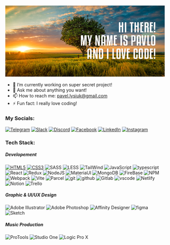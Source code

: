 ![github-profile-header](https://github.com/PavloLysiuk/PavloLysiuk/blob/main/git-hub-cover_.jpg)

- 🔭 I’m currently working on super secret project!
- 💬 Ask me about anything you want!
- 📫 How to reach me: pavel.lysiuk@gmail.com
- ⚡ Fun fact: I really love coding!
<!-- - 😄 Pronouns: ...  -->
<!-- - 🌱 I’m currently learning ... -->
<!-- - 👯 I’m looking to collaborate on ... -->
<!-- - 🤔 I’m looking for help with ... -->
### My Socials:
[![Telegram](https://img.shields.io/badge/Telegram-%2320232a?style=for-the-badge&logo=telegram)](https://t.me/pullmaster)
[![Slack](https://img.shields.io/badge/Slack-%2320232a?style=for-the-badge&logo=slack&logoColor=%23ecb22f)](https://pavlolysiuk.slack.com/team/U055K6P5Z4J)
[![Discord](https://img.shields.io/badge/Discord-%2320232a?style=for-the-badge&logo=discord)](https://discord.gg/Pullya#6947)
[![Facebook](https://img.shields.io/badge/Facebook-%2320232a?style=for-the-badge&logo=facebook)](https://www.facebook.com/pavel.lysiuk/)
[![LinkedIn](https://img.shields.io/badge/LinkedIn-%2320232a?style=for-the-badge&logo=linkedin&logoColor=%230077B5)](https://linkedin.com/in/pavlo-lysiuk-150445a1)
[![Instagram](https://img.shields.io/badge/Instagram-%2320232a?style=for-the-badge&logo=instagram)](https://www.instagram.com/pullmaster/)
<!-- [![Stack Overflow](https://img.shields.io/badge/-Stackoverflow-%2320232a?style=for-the-badge&logo=stack-overflow)](https://stackoverflow.com/users/21080328) -->
<!-- [![Viber](https://img.shields.io/badge/Viber-%2320232a?style=for-the-badge&logo=viber)](https://discord.gg/Pullya#6947) -->
<!-- [![Codepen](https://img.shields.io/badge/Codepen-%2320232a?style=for-the-badge&logo=codepen)](https://codepen.io/PavloLysiuk) -->
### Tech Stack:
##### Developement
[![HTML5](https://img.shields.io/badge/html5-%2320232a?style=for-the-badge&logo=html5)](https://developer.mozilla.org/en-US/docs/Web/HTML)
[![CSS3](https://img.shields.io/badge/css3-%2320232a?style=for-the-badge&logo=css3&logoColor=%231572B6)](https://developer.mozilla.org/en-US/docs/Web/CSS)
![SASS](https://img.shields.io/badge/SASS-%2320232a?style=for-the-badge&logo=SASS)
![LESS](https://img.shields.io/badge/Less-%2320232a?style=for-the-badge&logo=less&logoColor=%2331a9ff)
![TailWind](https://img.shields.io/badge/TailWind-%2320232a?style=for-the-badge&logo=tailwind-css)
![JavaScript](https://img.shields.io/badge/JavaScript-%2320232a?style=for-the-badge&logo=javascript)
![typescript](https://img.shields.io/badge/TypeScript-%2320232a?style=for-the-badge&logo=typescript)
![React](https://img.shields.io/badge/React-%2320232a?style=for-the-badge&logo=react)
![Redux](https://img.shields.io/badge/Redux-%2320232a?style=for-the-badge&logo=redux&logoColor=%23593d88)
![NodeJS](https://img.shields.io/badge/Node.js-%2320232a?style=for-the-badge&logo=node.js)
![MateriaUI](https://img.shields.io/badge/Material%20UI-%2320232a?style=for-the-badge&logo=mui)
![MongoDB](https://img.shields.io/badge/MongoDB-%2320232a?style=for-the-badge&logo=mongodb)
![FireBase](https://img.shields.io/badge/FireBase-%2320232a?style=for-the-badge&logo=firebase)
![NPM](https://img.shields.io/badge/NPM-%2320232a?style=for-the-badge&logo=npm)
![Webpack](https://img.shields.io/badge/WebPack-%2320232a?style=for-the-badge&logo=webpack)
![Vite](https://img.shields.io/badge/Vite-%2320232a?style=for-the-badge&logo=vite)
![Parcel](https://img.shields.io/badge/Parcel-%2320232a?style=for-the-badge&logo=dropbox&logoColor=SASS)
![git](https://img.shields.io/badge/git-%2320232a?style=for-the-badge&logo=git)
![github](https://img.shields.io/badge/github-%2320232a?style=for-the-badge&logo=github)
![Gitlab](https://img.shields.io/badge/gitlab-%2320232a?style=for-the-badge&logo=gitlab)
![vscode](https://img.shields.io/badge/VS%20Code-%2320232a?style=for-the-badge&logo=visual-studio-code&logoColor=%230078d7)
![Netlify](https://img.shields.io/badge/Netlify-%2320232a?style=for-the-badge&logo=netlify)
![Notion](https://img.shields.io/badge/Notion-%2320232a?style=for-the-badge&logo=notion)
![Trello](https://img.shields.io/badge/Trello-%2320232a?style=for-the-badge&logo=Trello&logoColor=%230272b6)
##### Graphic & UI/UX Design
![Adobe Illustrator](https://img.shields.io/badge/adobe%20illustrator-%2320232a?style=for-the-badge&logo=adobeillustrator)
![Adobe Photoshop](https://img.shields.io/badge/adobe%20photoshop-%2320232a?style=for-the-badge&logo=adobephotoshop)
![Affinity Designer](https://img.shields.io/badge/affinity%20desginer-%2320232a?style=for-the-badge&logo=affinity-designer&logoColor=%231B72BE)
![figma](https://img.shields.io/badge/figma-%2320232a?style=for-the-badge&logo=figma)
![Sketch](https://img.shields.io/badge/Sketch-%2320232a?style=for-the-badge&logo=sketch)
##### Music Production
![ProTools](https://img.shields.io/badge/ProTools-%2320232a?style=for-the-badge&logo=ProTools)
![Studio One](https://img.shields.io/badge/Studio%20One-%2320232a?style=for-the-badge&logo=audiomack&logoColor=%230077B5)
![Logic Pro X](https://img.shields.io/badge/Logic%20Pro%20X-%2320232a?style=for-the-badge&logo=canonical)

<!-- ### Mostly uses:
![git](https://img.shields.io/badge/git-%2320232a?style=for-the-badge&logo=git)
![github](https://img.shields.io/badge/github-%2320232a?style=for-the-badge&logo=github)
![vscode](https://img.shields.io/badge/VS%20Code-%2320232a?style=for-the-badge&logo=visual-studio-code&logoColor=%230078d7)
![figma](https://img.shields.io/badge/figma-%2320232a?style=for-the-badge&logo=figma)
![Adobe Illustrator](https://img.shields.io/badge/adobe%20illustrator-%2320232a?style=for-the-badge&logo=adobeillustrator)
![Studio One](https://img.shields.io/badge/Studio%20One-%2320232a?style=for-the-badge&logo=audiomack&logoColor=%230077B5) -->

<!-- ### GitHub Stats:
![](https://github-readme-stats.vercel.app/api/top-langs/?username=PavloLysiuk&theme=material-palenight&hide_border=true&include_all_commits=true&count_private=false&layout=compact)
![](https://github-readme-stats.vercel.app/api?username=PavloLysiuk&theme=material-palenight&hide_border=true&include_all_commits=false&count_private=false) -->

<!-- ![](https://github-profile-trophy.vercel.app/?username=PavloLysiuk&theme=onedark&no-frame=true&no-bg=true&margin-w=4) -->
<!-- [![](https://visitcount.itsvg.in/api?id=PavloLysiuk&icon=0&color=0)](https://visitcount.itsvg.in) -->
